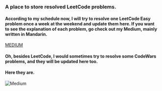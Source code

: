 ### A place to store resolved LeetCode problems.

#### According to my schedule now, I will try to resolve one LeetCode Easy problem once a week at the weekend and update them here. If you want to see the explanation of each problem, go check out my Medium, mainly written in Mandarin.

[MEDIUM](https://medium.com/@zzz2999582)

#### Oh, besides LeetCode, I would sometimes try to resolve some CodeWars problems, and they will be updated here too.

#### Here they are.

![Medium](./images/readmeImg.png)